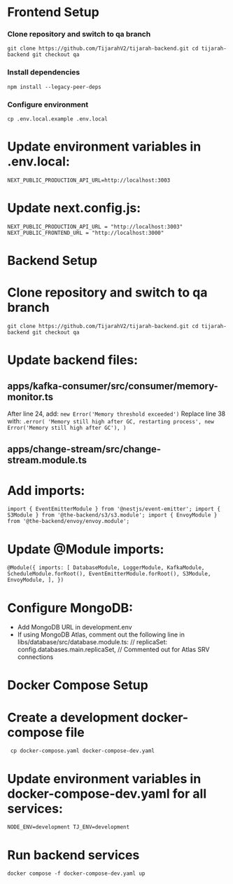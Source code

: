 # Frontend Setup
 
### Clone repository and switch to qa branch
``git clone https://github.com/TijarahV2/tijarah-backend.git
cd tijarah-backend
git checkout qa ``
 
### Install dependencies
`` npm install --legacy-peer-deps ``
 
### Configure environment
`` cp .env.local.example .env.local ``
 
# Update environment variables in .env.local:
`` NEXT_PUBLIC_PRODUCTION_API_URL=http://localhost:3003 ``
 
# Update next.config.js:
 `` NEXT_PUBLIC_PRODUCTION_API_URL = "http://localhost:3003"
 NEXT_PUBLIC_FRONTEND_URL = "http://localhost:3000" ``
 
# Backend Setup
 
# Clone repository and switch to qa branch
``git clone https://github.com/TijarahV2/tijarah-backend.git
cd tijarah-backend
git checkout qa``
 
# Update backend files:
 
## apps/kafka-consumer/src/consumer/memory-monitor.ts
After line 24, add: ``new Error('Memory threshold exceeded')``
Replace line 38 with:
``.error(
   'Memory still high after GC, restarting process',
   new Error('Memory still high after GC'),
)``
 
## apps/change-stream/src/change-stream.module.ts
# Add imports:
`` import { EventEmitterModule } from '@nestjs/event-emitter';
import { S3Module } from '@the-backend/s3/s3.module';
import { EnvoyModule } from '@the-backend/envoy/envoy.module'; ``
 
# Update @Module imports:
`` @Module({
   imports: [
     DatabaseModule,
     LoggerModule,
     KafkaModule,
     ScheduleModule.forRoot(),
     EventEmitterModule.forRoot(),
     S3Module,
     EnvoyModule,
   ],
}) ``
 
# Configure MongoDB:
- Add MongoDB URL in development.env
- If using MongoDB Atlas, comment out the following line in libs/database/src/database.module.ts:
// replicaSet: config.databases.main.replicaSet, // Commented out for Atlas SRV connections
 
# Docker Compose Setup
 
# Create a development docker-compose file
`` cp docker-compose.yaml docker-compose-dev.yaml``
 
# Update environment variables in docker-compose-dev.yaml for all services:
``NODE_ENV=development
TJ_ENV=development``
 
# Run backend services
``docker compose -f docker-compose-dev.yaml up``
